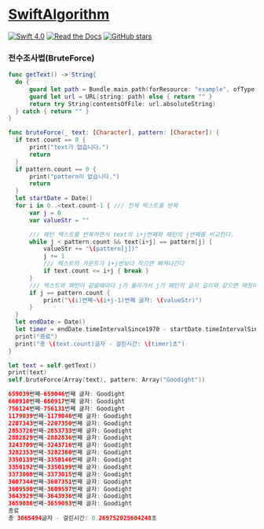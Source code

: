 # [SwiftAlgorithm](https://github.com/pikachu987/SwiftAlgorithm "SwiftAlgorithm")

[![Swift 4.0](https://img.shields.io/badge/Swift-4.0-orange.svg?style=flat)](https://developer.apple.com/swift/)
[![Read the Docs](https://img.shields.io/readthedocs/pip.svg)](https://github.com/pikachu987/SwiftAlgorithm)
[![GitHub stars](https://img.shields.io/github/stars/badges/shields.svg?style=social&label=Stars)](https://github.com/pikachu987/SwiftAlgorithm/stargazers)

### 전수조사법(BruteForce)

```swift
func getText() -> String{
  do {
      guard let path = Bundle.main.path(forResource: "example", ofType: "txt") else{ return "" }
      guard let url = URL(string: path) else { return "" }
      return try String(contentsOfFile: url.absoluteString)
  } catch { return "" }
}

func bruteForce(_ text: [Character], pattern: [Character]) {
  if text.count == 0 {
      print("text가 없습니다.")
      return
  }
  if pattern.count == 0 {
      print("pattern이 없습니다.")
      return
  }
  let startDate = Date()
  for i in 0..<text.count-1 { /// 전체 텍스트를 반복
      var j = 0
      var valueStr = ""

      /// 패턴 텍스트를 반복하면서 text의 i+j번째와 패턴의 j번째를 비교한다.
      while j < pattern.count && text[i+j] == pattern[j] {
          valueStr += "\(pattern[j])"
          j += 1
          /// 텍스트의 카운트가 i+j번보다 작으면 빠져나간다
          if text.count <= i+j { break }
      }
      /// 텍스트와 패턴이 같을때마다 j가 올라가서 j가 패턴의 글자 길이와 같으면 매칭이 됨
      if j == pattern.count {
          print("\(i)번째~\(i+j-1)번째 글자: \(valueStr)")
      }
  }
  let endDate = Date()
  let timer = endDate.timeIntervalSince1970 - startDate.timeIntervalSince1970
  print("종료")
  print("총 \(text.count)글자 - 걸린시간: \(timer)초")
}

let text = self.getText()
print(text)
self.bruteForce(Array(text), pattern: Array("Goodight"))


```
```swift
659039번째~659046번째 글자: Goodight
660910번째~660917번째 글자: Goodight
756124번째~756131번째 글자: Goodight
1179039번째~1179046번째 글자: Goodight
2207343번째~2207350번째 글자: Goodight
2853726번째~2853733번째 글자: Goodight
2882829번째~2882836번째 글자: Goodight
3243709번째~3243716번째 글자: Goodight
3282353번째~3282360번째 글자: Goodight
3350139번째~3350146번째 글자: Goodight
3350192번째~3350199번째 글자: Goodight
3373008번째~3373015번째 글자: Goodight
3607344번째~3607351번째 글자: Goodight
3609590번째~3609597번째 글자: Goodight
3643929번째~3643936번째 글자: Goodight
3659086번째~3659093번째 글자: Goodight
종료
총 3665494글자 - 걸린시간: 0.269752025604248초
```
